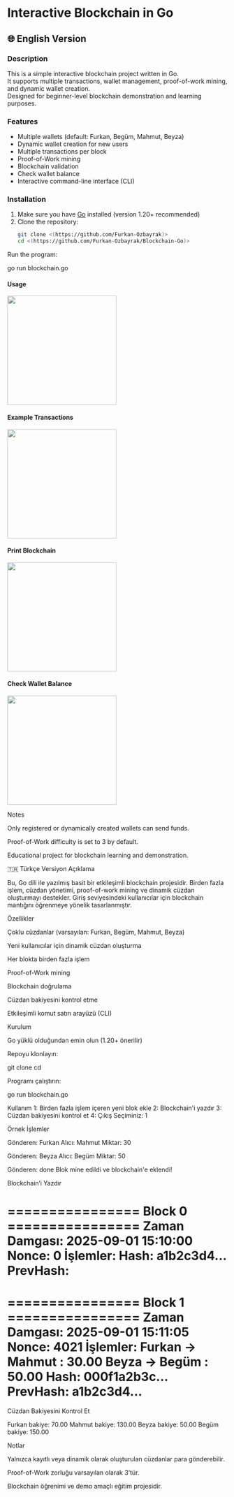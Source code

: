 # Interactive Blockchain in Go

## 🌐 English Version

### Description
This is a simple interactive blockchain project written in Go.  
It supports multiple transactions, wallet management, proof-of-work mining, and dynamic wallet creation.  
Designed for beginner-level blockchain demonstration and learning purposes.

### Features
- Multiple wallets (default: Furkan, Begüm, Mahmut, Beyza)  
- Dynamic wallet creation for new users  
- Multiple transactions per block  
- Proof-of-Work mining  
- Blockchain validation  
- Check wallet balance  
- Interactive command-line interface (CLI)

### Installation
1. Make sure you have [Go](https://golang.org/dl/) installed (version 1.20+ recommended)  
2. Clone the repository:  
   ```bash
   git clone <(https://github.com/Furkan-Ozbayrak)>
   cd <(https://github.com/Furkan-Ozbayrak/Blockchain-Go)>

Run the program:

go run blockchain.go

<h4>Usage</h4>
<p float="left">
  <img src="./Screenshot/usage.PNG" width="250"/>
</p>

<h4>Example Transactions</h4>
<p float="left">
  <img src="./Screenshot/example.PNG" width="250"/>

</p>

<h4>Print Blockchain </h4>
<p float="left">
  <img src="./Screenshot/Print.PNG" width="250"/>
</p>

<h4>Check Wallet Balance </h4>
<p float="left">
  <img src="./Screenshot/check-wallet.PNG" width="250"/>


</p>

Notes

Only registered or dynamically created wallets can send funds.

Proof-of-Work difficulty is set to 3 by default.

Educational project for blockchain learning and demonstration.

🇹🇷 Türkçe Versiyon
Açıklama

Bu, Go dili ile yazılmış basit bir etkileşimli blockchain projesidir.
Birden fazla işlem, cüzdan yönetimi, proof-of-work mining ve dinamik cüzdan oluşturmayı destekler.
Giriş seviyesindeki kullanıcılar için blockchain mantığını öğrenmeye yönelik tasarlanmıştır.

Özellikler

Çoklu cüzdanlar (varsayılan: Furkan, Begüm, Mahmut, Beyza)

Yeni kullanıcılar için dinamik cüzdan oluşturma

Her blokta birden fazla işlem

Proof-of-Work mining

Blockchain doğrulama

Cüzdan bakiyesini kontrol etme

Etkileşimli komut satırı arayüzü (CLI)

Kurulum

Go
 yüklü olduğundan emin olun (1.20+ önerilir)

Repoyu klonlayın:

git clone <repo-link>
cd <repo-folder>


Programı çalıştırın:

go run blockchain.go

Kullanım
1: Birden fazla işlem içeren yeni blok ekle
2: Blockchain'i yazdır
3: Cüzdan bakiyesini kontrol et
4: Çıkış
Seçiminiz: 1


Örnek İşlemler

Gönderen: Furkan
Alıcı: Mahmut
Miktar: 30

Gönderen: Beyza
Alıcı: Begüm
Miktar: 50

Gönderen: done
Blok mine edildi ve blockchain'e eklendi!


Blockchain’i Yazdır

================ Block 0 ================
Zaman Damgası: 2025-09-01 15:10:00
Nonce: 0
İşlemler:
Hash: a1b2c3d4...
PrevHash: 
=========================================

================ Block 1 ================
Zaman Damgası: 2025-09-01 15:11:05
Nonce: 4021
İşlemler:
  Furkan -> Mahmut : 30.00
  Beyza -> Begüm : 50.00
Hash: 000f1a2b3c...
PrevHash: a1b2c3d4...
=========================================


Cüzdan Bakiyesini Kontrol Et

Furkan bakiye: 70.00
Mahmut bakiye: 130.00
Beyza bakiye: 50.00
Begüm bakiye: 150.00

Notlar

Yalnızca kayıtlı veya dinamik olarak oluşturulan cüzdanlar para gönderebilir.

Proof-of-Work zorluğu varsayılan olarak 3’tür.

Blockchain öğrenimi ve demo amaçlı eğitim projesidir.
